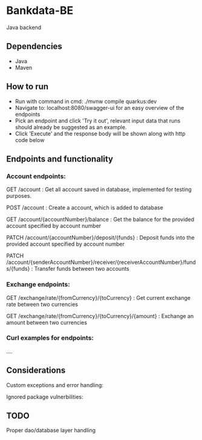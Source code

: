 # Bankdata-BE
Java backend

## Dependencies
- Java
- Maven

## How to run
- Run with command in cmd: ./mvnw compile quarkus:dev
- Navigate to: localhost:8080/swagger-ui for an easy overview of the endpoints
- Pick an endpoint and click 'Try it out', relevant input data that runs should already be suggested as an example.
- Click 'Execute' and the response body will be shown along with http code below 

## Endpoints and functionality
### Account endpoints:
GET /account : Get all account saved in database, implemented for testing purposes.

POST /account : Create a account, which is added to database

GET /account/{accountNumber}/balance : Get the balance for the provided account specified by account number

PATCH /account/{accountNumber}/deposit/{funds} : Deposit funds into the provided account specified by account number

PATCH /account/{senderAccountNumber}/receiver/{receiverAccountNumber}/funds/{funds} : Transfer funds between two accounts

### Exchange endpoints:

GET /exchange/rate/{fromCurrency}/{toCurrency} : Get current exchange rate between two currencies

GET /exchange/rate/{fromCurrency}/{toCurrency}/{amount} : Exchange an amount between two currencies

### Curl examples for endpoints:
....

## Considerations
Custom exceptions and error handling:

Ignored package vulnerbilities:

## TODO
Proper dao/database layer handling
